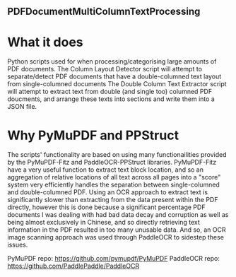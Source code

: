 ## PDFDocumentMultiColumnTextProcessing

# What it does
Python scripts used for when processing/categorising large amounts of PDF documents. 
The Column Layout Detector script will attempt to separate/detect PDF documents that have a double-columned text layout from single-columned documents
The Double Column Text Extractor script will attempt to extract text from double (and single too) columned PDF doucments, and arrange these texts into sections and write them into a JSON file.

# Why PyMuPDF and PPStruct
The scripts' functionality are based on using many functionailities provided by the PyMuPDF-Fitz and PaddleOCR-PPStruct libraries.
PyMuPDF-Fitz have a very useful function to extract text block location, and so an aggregation of relative locations of all text across all pages into a "score" system very efficiently handles the separation between single-columned and double-columned PDF.
Using an OCR approach to extract text is significantly slower than extracting from the data present within the PDF directly, however this is done because a significant percentage PDF documents I was dealing with had bad data decay and corruption as well as being almost exclusively in Chinese, and so directly retrieving text information in the PDF resulted in too many unusable data. And so, an OCR image scanning approach was used through PaddleOCR to sidestep these issues.

PyMuPDF repo: https://github.com/pymupdf/PyMuPDF
PaddleOCR repo: https://github.com/PaddlePaddle/PaddleOCR
